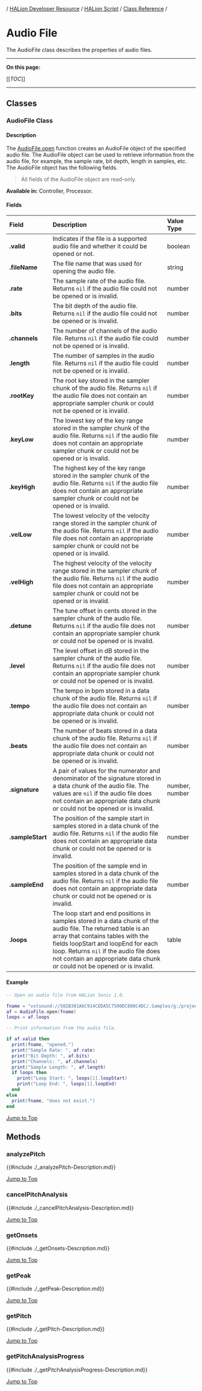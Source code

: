 / [HALion Developer Resource](../../HALion-Developer-Resource.md) / [HALion Script](./HALion-Script.md) / [Class Reference](./Class-Reference.md) /

# Audio File

The AudioFile class describes the properties of audio files.

---

**On this page:**

[[_TOC_]]

---

## Classes

### AudioFile Class

#### Description

The [AudioFile.open](./AudioFileopen.md) function creates an AudioFile object of the specified audio file. The AudioFile object can be used to retrieve information from the audio file, for example, the sample rate, bit depth, length in samples, etc. The AudioFile object has the following fields.

>All fields of the AudioFile object are read-only.

**Available in:** Controller, Processor.

#### Fields

|Field|Description|Value Type|
|:-|:-|:-|
|**.valid**|Indicates if the file is a supported audio file and whether it could be opened or not.|boolean|
|**.fileName**|The file name that was used for opening the audio file.|string|
|**.rate**|The sample rate of the audio file. Returns ``nil`` if the audio file could not be opened or is invalid.|number|
|**.bits**|The bit depth of the audio file. Returns ``nil`` if the audio file could not be opened or is invalid.|number|
|**.channels**|The number of channels of the audio file. Returns ``nil`` if the audio file could not be opened or is invalid.|number|
|**.length**|The number of samples in the audio file. Returns ``nil`` if the audio file could not be opened or is invalid.|number|
|**.rootKey**|The root key stored in the sampler chunk of the audio file. Returns ``nil`` if the audio file does not contain an appropriate sampler chunk or could not be opened or is invalid.|number|
|**.keyLow**|The lowest key of the key range stored in the sampler chunk of the audio file. Returns ``nil`` if the audio file does not contain an appropriate sampler chunk or could not be opened or is invalid.|number|
|**.keyHigh**|The highest key of the key range stored in the sampler chunk of the audio file. Returns ``nil`` if the audio file does not contain an appropriate sampler chunk or could not be opened or is invalid.|number|
|**.velLow**|The lowest velocity of the velocity range stored in the sampler chunk of the audio file. Returns ``nil`` if the audio file does not contain an appropriate sampler chunk or could not be opened or is invalid.|number|
|**.velHigh**|The highest velocity of the velocity range stored in the sampler chunk of the audio file. Returns ``nil`` if the audio file does not contain an appropriate sampler chunk or could not be opened or is invalid.|number|
|**.detune**|The tune offset in cents stored in the sampler chunk of the audio file. Returns ``nil`` if the audio file does not contain an appropriate sampler chunk or could not be opened or is invalid.|number|
|**.level**|The level offset in dB stored in the sampler chunk of the audio file. Returns ``nil`` if the audio file does not contain an appropriate sampler chunk or could not be opened or is invalid.|number|
|**.tempo**|The tempo in bpm stored in a data chunk of the audio file. Returns ``nil`` if the audio file does not contain an appropriate data chunk or could not be opened or is invalid.|number|
|**.beats**|The number of beats stored in a data chunk of the audio file. Returns ``nil`` if the audio file does not contain an appropriate data chunk or could not be opened or is invalid.|number|
|**.signature**|A pair of values for the numerator and denominator of the signature stored in a data chunk of the audio file. The values are ``nil`` if the audio file does not contain an appropriate data chunk or could not be opened or is invalid.|number, number|
|**.sampleStart**|The position of the sample start in samples stored in a data chunk of the audio file. Returns ``nil`` if the audio file does not contain an appropriate data chunk or could not be opened or is invalid.|number|
|**.sampleEnd**|The position of the sample end in samples stored in a data chunk of the audio file. Returns ``nil`` if the audio file does not contain an appropriate data chunk or could not be opened or is invalid.|number|
|**.loops**|The loop start and end positions in samples stored in a data chunk of the audio file. The returned table is an array that contains tables with the fields loopStart and loopEnd for each loop. Returns ``nil`` if the audio file does not contain an appropriate data chunk or could not be opened or is invalid.|table|

#### Example

```lua
-- Open an audio file from HALion Sonic 1.0.

fname = "vstsound://502B301A6C914CEDA5C7500DC890C4DC/.Samples/g:/projects/yamahacontentserver/download/release/smtg/winds/Samples/DP060_FluteC3.wav"
af = AudioFile.open(fname)
loops = af.loops

-- Print information from the audio file.

if af.valid then
  print(fname, "opened.")
  print("Sample Rate: ", af.rate)
  print("Bit Depth: ", af.bits)
  print("Channels: ", af.channels)
  print("Sample Length: ", af.length)
  if loops then
    print("Loop Start: ", loops[1].loopStart)
    print("Loop End: ", loops[1].loopEnd)
  end
else
  print(fname, "does not exist.")
end
```
[Jump to Top ](#audio-file)

## Methods

### analyzePitch

{{#include ./_analyzePitch-Description.md}}

[Jump to Top ](#audio-file)

### cancelPitchAnalysis

{{#include ./_cancelPitchAnalysis-Description.md}}

[Jump to Top ](#audio-file)

### getOnsets

{{#include ./_getOnsets-Description.md}}

[Jump to Top ](#audio-file)

### getPeak

{{#include ./_getPeak-Description.md}}

[Jump to Top ](#audio-file)

### getPitch

{{#include ./_getPitch-Description.md}}

[Jump to Top ](#audio-file)

### getPitchAnalysisProgress

{{#include ./_getPitchAnalysisProgress-Description.md}}

[Jump to Top ](#audio-file)
